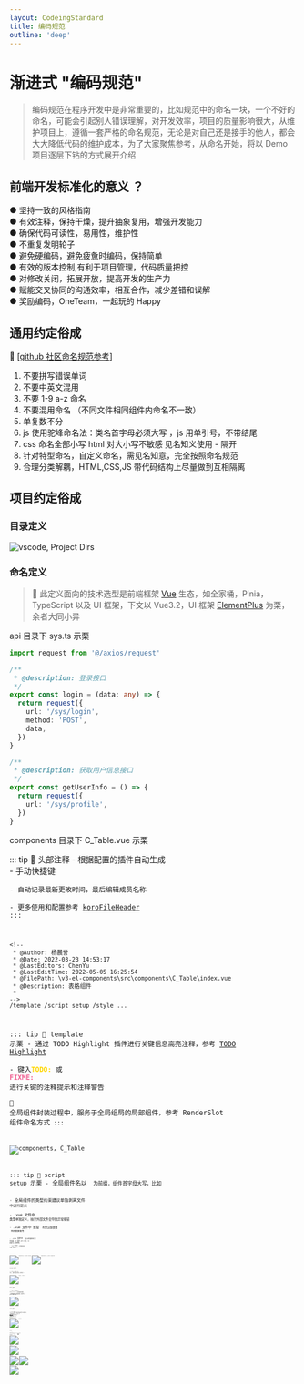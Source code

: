 ```yaml
---
layout: CodeingStandard
title: 编码规范
outline: 'deep'
---
```


<script setup>

</script>

# 渐进式 "编码规范"

> 编码规范在程序开发中是非常重要的，比如规范中的命名一块，一个不好的命名，可能会引起别人错误理解，对开发效率，项目的质量影响很大，从维护项目上，遵循一套严格的命名规范，无论是对自己还是接手的他人，都会大大降低代码的维护成本，为了大家聚焦参考，从命名开始，将以 Demo 项目逐层下钻的方式展开介绍

## 前端开发标准化的意义 ？

● 坚持一致的风格指南  
● 有效注释，保持干燥，提升抽象复用，增强开发能力  
● 确保代码可读性，易用性，维护性  
● 不重复发明轮子  
● 避免硬编码，避免疲惫时编码，保持简单  
● 有效的版本控制,有利于项目管理，代码质量把控  
● 对修改关闭，拓展开放，提高开发的生产力  
● 赋能交叉协同的沟通效率，相互合作，减少差错和误解  
● 奖励编码，OneTeam，一起玩的 Happy

## 通用约定俗成

:pill: [[github 社区命名规范参考](https://cn.vuejs.org/)]

1. 不要拼写错误单词
2. 不要中英文混用
3. 不要 1-9 a-z 命名
4. 不要混用命名 （不同文件相同组件内命名不一致）
5. 单复数不分
6. js 使用驼峰命名法：类名首字母必须大写 ，js 用单引号，不带结尾
7. css 命名全部小写 html 对大小写不敏感 见名知义使用 - 隔开
8. 针对特型命名，自定义命名，需见名知意，完全按照命名规范
9. 合理分类解耦，HTML,CSS,JS 带代码结构上尽量做到互相隔离

## 项目约定俗成

### 目录定义

![vscode, Project Dirs](/assets/img/project-dir.png)

### 命名定义

> :bell: 此定义面向的技术选型是前端框架 [Vue](https://cn.vuejs.org/) 生态，如全家桶，Pinia，TypeScript 以及 UI 框架，下文以 Vue3.2，UI 框架 [ElementPlus](https://element-plus.gitee.io/zh-CN/) 为栗，余者大同小异

<!-- TODO: api  -->

<ElCard style="text-align:center">api 目录下 sys.ts 示栗</ElCard>

```ts
import request from '@/axios/request'

/**
 * @description: 登录接口
 */
export const login = (data: any) => {
  return request({
    url: '/sys/login',
    method: 'POST',
    data,
  })
}

/**
 * @description: 获取用户信息接口
 */
export const getUserInfo = () => {
  return request({
    url: '/sys/profile',
  })
}
```

<!-- TODO: components  -->

<ElCard style="text-align:center">components 目录下 C_Table.vue 示栗</ElCard>

::: tip :pushpin: 头部注释
\- 根据配置的插件自动生成  
\- 手动快捷键 <Code text="ctrl + window + i "/>  
\- 自动记录最新更改时间，最后编辑成员名称  
\- 更多使用和配置参考 [koroFileHeader](https://github.com/OBKoro1/koro1FileHeader/wiki/%E5%AE%89%E8%A3%85%E5%92%8C%E5%BF%AB%E9%80%9F%E4%B8%8A%E6%89%8B)
:::

```vue
<!--
 * @Author: 杨晨誉
 * @Date: 2022-03-23 14:53:17
 * @LastEditors: ChenYu
 * @LastEditTime: 2022-05-05 16:25:54
 * @FilePath: \v3-el-components\src\components\C_Table\index.vue
 * @Description: 表格组件
 * 
-->
/template /script setup /style ...
```

::: tip :pushpin: template 示栗
\- 通过 TODO Highlight 插件进行关键信息高亮注释，参考 [TODO Highlight](https://marketplace.visualstudio.com/items?itemName=wayou.vscode-todo-highlight)  
\- 键入<span style="color:gold">**TODO:**</span> 或 <span style="color:#f06292">**FIXME:**</span> 进行关键的注释提示和注释警告  
:mag_right: 全局组件封装过程中，服务于全局组局的局部组件，参考 RenderSlot 组件命名方式<Code text="AaBb"/>
:::

![components, C_Table](/assets/img/C_Table.png)

::: tip :pushpin: script setup 示栗
\- 全局组件名以 <Code text="C_"/> 为前缀，组件首字母大写，比如 <Code text="C_Table"/>  
\- 全局组件的类型约束建议单独剥离文件 <Code text="./types"/> 中进行定义  
\- .vue 文件中 <Code text="props"/> 类型单独定义，抽至外部文件会导致异常报错  
\- .vue 文件中 处理 <Code text="props"/> 有默认值使用 <Code text="withDefaults"/> 否则直接使用 <Code text="defineProps"/>  
\- .vue 文件中 <Code text="emits"/> 定义传递的方法 <Code text="e_"/> 为前缀，UI 框架 API 方法，以 <Code text="handle"/> 前缀开头，驼峰命名  
\- .vue 文件中 <Code text="computed"/> 计算属性建议 <Code text="c_"/> 为前缀，驼峰规则
:::

![components, C_Table-detail](/assets/img/C_Table-detail.png)
![components, C_Table-computed](/assets/img/computed.png)

<!-- TODO: constant  -->

<ElCard style="text-align:center">constant 目录下</ElCard>

::: tip :pushpin: index.ts 示栗
\- 服务于全局的常量，维护在此
:::

![const, const](/assets/img/const.png)

<!-- TODO: hooks  -->

<ElCard style="text-align:center">hooks 目录下</ElCard>

::: tip :pushpin: useCopy / index.ts 示栗
\- 注意函数注释规范  
\- 处理副作用的交互辅助函数，建议放在 <Code text="hooks"/> 文件中，单独统一维护
:::

![const, const](/assets/img/useCopy.png)

<!-- TODO: router  -->

<ElCard style="text-align:center">router 目录下</ElCard>

::: tip :pushpin: demo / index.ts 示栗
\- 后端动态路由配置也以此命名为准  
\- 路由元信息中 <Code text="icon"/> 以 <Code text="ElIcon"/> 为前缀，参考 [ElementPlus](http://element-plus.org/zh-CN/component/icon) 图标库，后续拓展配置其他图标库  
\- 路由属性 <Code text="path，name，"/> 以及 <Code text="component"/> 中的 views 目录下组件命名，格式一致以 <span style="color:green">**aa[-aa]**</span> 形式
:::

![router, demo](/assets/img/router.png)

<!-- TODO: store  -->

<ElCard style="text-align:center">store 目录下</ElCard>

::: tip :pushpin: app / index.ts 示栗
\- 此处使用 <FontColor text="Pinia"/> 非 Vuex ，参考 [Pinia](https://pinia.vuejs.org/) 官方文档  
\- 此处 <Code text="localStorage"/> 缓存使用了 hooks 函数 <Code text="useStor"/>  
\- 定义 <Code text="store"/> 容器方法命名以 <Code text="s_"/> 为前缀，驼峰规则  
:::

![store, app](/assets/img/store.png)

<!-- TODO: styles  -->

<ElCard style="text-align:center">styles 目录下</ElCard>

::: tip :pushpin: index.scss 示栗
\- Scss 使用，参考 [Sass](https://www.sass.hk/) 官方文档  
:::

![styles](/assets/img/styles.png)

<!-- TODO: utils  -->

<ElCard style="text-align:center">utils 目录下</ElCard>

::: tip :pushpin: index.ts | d*tools.ts 示栗
\- 工具函数分类文件以 <Code text="d*"/> 进行驼峰命名  
\- 文件内部工具函数以 <Code text="d_"/> 前缀进行驼峰命名, 遵守函数注释规范  
\- 内部函数无需导出，以 <Code text="_"/> 前缀进行驼峰命名  
\_ 全局验证工具函数, 文件名及其中函数 以 <Code text="v_"/> 前缀进行驼峰命名
:::

![utils](/assets/img/utils.png)
![utils, d_tools](/assets/img/d_tools.png)

<!-- TODO: views  -->

<ElCard style="text-align:center">views 目录下</ElCard>

::: tip :pushpin: table / index.vue 示栗
\- .vue 文件中，<Code text="<script setup>"/> 标签内无需引入 <FontColor text="Vue，Pinia，VueRouter"/> API，可直接使用  
\- .vue 文件中，无需引入和注册全局组件，可直接使用  
\- .vue 文件中，<Code text="import"/> 先引外部，再引内部常量，最后内部变量  
\- .vue 文件中，<FontColor text="template + script"/>，将 <FontColor text="style"/> 剥离成单独 <Code text="[name].scss"/> 文件  
\- .vue 文件中，<FontColor text="Typescript"/> 类型约束单独剥离至 <Code text="./types"/>  
\- .vue 文件中，将数据驱动的渲染数据，单独剥离到 <Code text="./data.ts | ./data.tsx"/> 文件

:::

![views, table](/assets/img/views-table.png)

<ElCard style="text-align:center">函数命名定义部分扩展</ElCard>

> :mega:  
> 常用逻辑方法 - 驼峰命名 <Code text="disposeString"/>  
> UI 组件方法 - handle 驼峰命名 <Code text="hanleOnChange"/>  
> 工具函数方法 - d*驼峰命名 <Code text="d_indexFileExportAllModule"/>  
> emiets 方法 - e*驼峰命名 <Code text="e_setUserInfo"/>  
> 私有方法 - _驼峰命名 <Code text="\_toFileSwitch_"/>  
> 异步方法 - async await 驼峰命名 async await <Code text="getDataFn"/>  
> ......

```vue
<script setup>
const disposeString = () => {...}
const handleOnChange = () => {...}
const d_indexFileExportAllModule = () => {...}  // import
const e_setUserInfo = () => {...} // components emits
const _toFileSwitch = () => {...} // private method
const getDataFn = async() => {await...}
...
</script>
```
